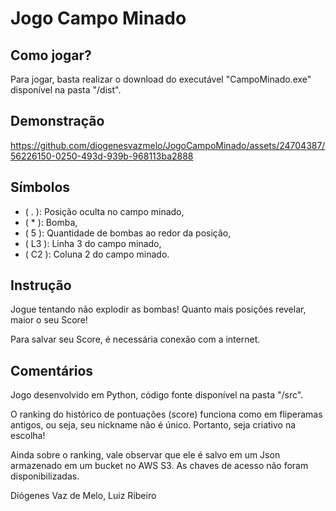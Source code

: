 # Jogo Campo Minado

## Como jogar?
Para jogar, basta realizar o download do executável "CampoMinado.exe" disponível na pasta "/dist".

## Demonstração
https://github.com/diogenesvazmelo/JogoCampoMinado/assets/24704387/56226150-0250-493d-939b-968113ba2888

## Símbolos
* (   .   ): Posição oculta no campo minado,
* (   *   ): Bomba,
* (   5   ): Quantidade de bombas ao redor da posição,
* (   L3   ): Linha 3 do campo minado,
* (   C2   ): Coluna 2 do campo minado.

## Instrução
Jogue tentando não explodir as bombas! Quanto mais posições revelar, maior o seu Score!

Para salvar seu Score, é necessária conexão com a internet.

## Comentários
Jogo desenvolvido em Python, código fonte disponível na pasta "/src".

O ranking do histórico de pontuações (score) funciona como em fliperamas antigos, ou seja, seu nickname não é único. Portanto, seja criativo na escolha! 

Ainda sobre o ranking, vale observar que ele é salvo em um Json armazenado em um bucket no AWS S3. As chaves de acesso não foram disponibilizadas.


Diógenes Vaz de Melo, Luiz Ribeiro
